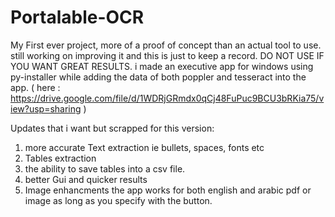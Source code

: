 # Portalable-OCR
My First ever project, more of a proof of concept than an actual tool to use. still working on improving it and this is just to keep a record. DO NOT USE IF YOU WANT GREAT RESULTS.
i made an executive app for windows using py-installer while adding the data of both poppler and tesseract into the app.
( here : https://drive.google.com/file/d/1WDRjGRmdx0qCj48FuPuc9BCU3bRKia75/view?usp=sharing )

Updates that i want but scrapped for this version:
1) more accurate Text extraction ie bullets, spaces, fonts etc
2) Tables extraction
3) the ability to save tables into a csv file.
4) better Gui and quicker results
5) Image enhancments
the app works for both english and arabic pdf or image as long as you specify with the button.
